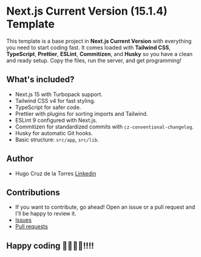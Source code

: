 # Next.js Current Version (15.1.4) Template

This template is a base project in **Next.js Current Version** with everything you need to start coding fast. It comes loaded with **Tailwind CSS**, **TypeScript**, **Prettier**, **ESLint**, **Commitizen**, and **Husky** so you have a clean and ready setup. Copy the files, run the server, and get programming!

## What's included?

- Next.js 15 with Turbopack support.
- Tailwind CSS v4 for fast styling.
- TypeScript for safer code.
- Prettier with plugins for sorting imports and Tailwind.
- ESLint 9 configured with Next.js.
- Commitizen for standardized commits with `cz-conventional-changelog`.
- Husky for automatic Git hooks.
- Basic structure: `src/app`, `src/lib`.

## Author

- Hugo Cruz de la Torres [Linkedin](https://www.linkedin.com/in/hugo-cruz-7a0630197)

## Contributions

- If you want to contribute, go ahead! Open an issue or a pull request and I'll be happy to review it.
- [Issues](https://github.com/hugocruzlfc/nextjs-setup/issues)
- [Pull requests](https://github.com/hugocruzlfc/nextjs-setup/pulls)

## Happy coding 🎉👨🏻‍💻!!!!

